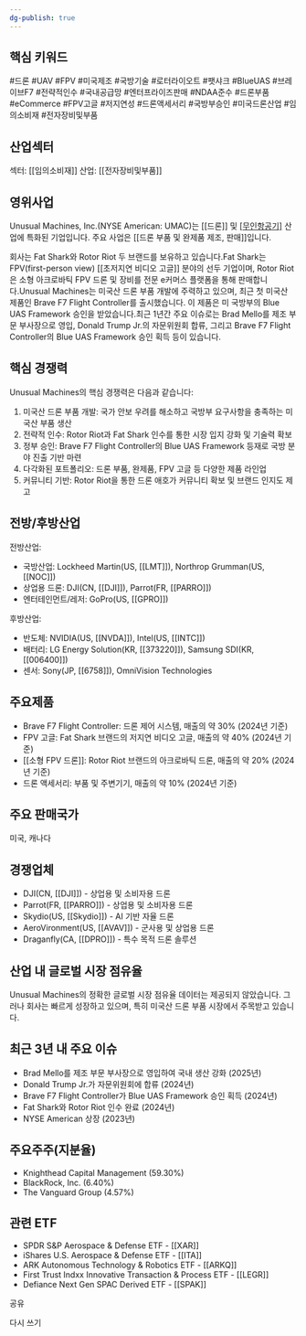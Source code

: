 ```yaml
---
dg-publish: true
---
```

## 핵심 키워드

#드론 #UAV #FPV #미국제조 #국방기술 #로터라이오트 #팻샤크 #BlueUAS #브레이브F7 #전략적인수 #국내공급망 #엔터프라이즈판매 #NDAA준수 #드론부품 #eCommerce #FPV고글 #저지연성 #드론액세서리 #국방부승인 #미국드론산업 #임의소비재 #전자장비및부품 

## 산업섹터

섹터: [[임의소비재]]
산업: [[전자장비및부품]]

## 영위사업

Unusual Machines, Inc.(NYSE American: UMAC)는 [[드론]] 및 [[무인항공기]]([[UAV]]) 산업에 특화된 기업입니다. 주요 사업은 [[드론 부품 및 완제품 제조, 판매]]입니다. 

회사는 Fat Shark와 Rotor Riot 두 브랜드를 보유하고 있습니다.Fat Shark는 FPV(first-person view) [[초저지연 비디오 고글]] 분야의 선두 기업이며, Rotor Riot은 소형 아크로바틱 FPV 드론 및 장비를 전문 e커머스 플랫폼을 통해 판매합니다.Unusual Machines는 미국산 드론 부품 개발에 주력하고 있으며, 최근 첫 미국산 제품인 Brave F7 Flight Controller를 출시했습니다. 이 제품은 미 국방부의 Blue UAS Framework 승인을 받았습니다.최근 1년간 주요 이슈로는 Brad Mello를 제조 부문 부사장으로 영입, Donald Trump Jr.의 자문위원회 합류, 그리고 Brave F7 Flight Controller의 Blue UAS Framework 승인 획득 등이 있습니다.

## 핵심 경쟁력

Unusual Machines의 핵심 경쟁력은 다음과 같습니다:

1. 미국산 드론 부품 개발: 국가 안보 우려를 해소하고 국방부 요구사항을 충족하는 미국산 부품 생산
2. 전략적 인수: Rotor Riot과 Fat Shark 인수를 통한 시장 입지 강화 및 기술력 확보
3. 정부 승인: Brave F7 Flight Controller의 Blue UAS Framework 등재로 국방 분야 진출 기반 마련
4. 다각화된 포트폴리오: 드론 부품, 완제품, FPV 고글 등 다양한 제품 라인업
5. 커뮤니티 기반: Rotor Riot을 통한 드론 애호가 커뮤니티 확보 및 브랜드 인지도 제고

## 전방/후방산업

전방산업:

- 국방산업: Lockheed Martin(US, [[LMT]]), Northrop Grumman(US, [[NOC]])
- 상업용 드론: DJI(CN, [[DJI]]), Parrot(FR, [[PARRO]])
- 엔터테인먼트/레저: GoPro(US, [[GPRO]])

후방산업:

- 반도체: NVIDIA(US, [[NVDA]]), Intel(US, [[INTC]])
- 배터리: LG Energy Solution(KR, [[373220]]), Samsung SDI(KR, [[006400]])
- 센서: Sony(JP, [[6758]]), OmniVision Technologies

## 주요제품

- Brave F7 Flight Controller: 드론 제어 시스템, 매출의 약 30% (2024년 기준)
- FPV 고글: Fat Shark 브랜드의 저지연 비디오 고글, 매출의 약 40% (2024년 기준)
- [[소형 FPV 드론]]: Rotor Riot 브랜드의 아크로바틱 드론, 매출의 약 20% (2024년 기준)
- 드론 액세서리: 부품 및 주변기기, 매출의 약 10% (2024년 기준)

## 주요 판매국가

미국, 캐나다

## 경쟁업체

- DJI(CN, [[DJI]]) - 상업용 및 소비자용 드론
- Parrot(FR, [[PARRO]]) - 상업용 및 소비자용 드론
- Skydio(US, [[Skydio]]) - AI 기반 자율 드론
- AeroVironment(US, [[AVAV]]) - 군사용 및 상업용 드론
- Draganfly(CA, [[DPRO]]) - 특수 목적 드론 솔루션

## 산업 내 글로벌 시장 점유율

Unusual Machines의 정확한 글로벌 시장 점유율 데이터는 제공되지 않았습니다. 그러나 회사는 빠르게 성장하고 있으며, 특히 미국산 드론 부품 시장에서 주목받고 있습니다.

## 최근 3년 내 주요 이슈

- Brad Mello를 제조 부문 부사장으로 영입하여 국내 생산 강화 (2025년)
- Donald Trump Jr.가 자문위원회에 합류 (2024년)
- Brave F7 Flight Controller가 Blue UAS Framework 승인 획득 (2024년)
- Fat Shark와 Rotor Riot 인수 완료 (2024년)
- NYSE American 상장 (2023년)

## 주요주주(지분율)

- Knighthead Capital Management (59.30%)
- BlackRock, Inc. (6.40%)
- The Vanguard Group (4.57%)

## 관련 ETF

- SPDR S&P Aerospace & Defense ETF - [[XAR]]
- iShares U.S. Aerospace & Defense ETF - [[ITA]]
- ARK Autonomous Technology & Robotics ETF - [[ARKQ]]
- First Trust Indxx Innovative Transaction & Process ETF - [[LEGR]]
- Defiance Next Gen SPAC Derived ETF - [[SPAK]]

공유

다시 쓰기